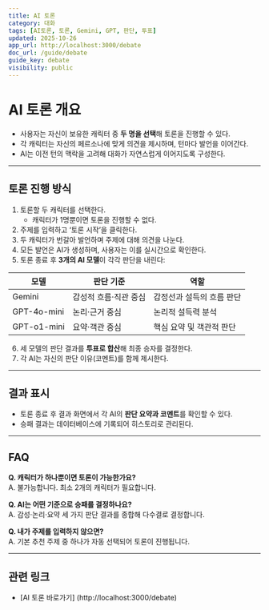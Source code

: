 ```yaml
---
title: AI 토론
category: 대화
tags: [AI토론, 토론, Gemini, GPT, 판단, 투표]
updated: 2025-10-26
app_url: http://localhost:3000/debate
doc_url: /guide/debate
guide_key: debate
visibility: public
---
```


# AI 토론 개요

- 사용자는 자신이 보유한 캐릭터 중 **두 명을 선택**해 토론을 진행할 수 있다.
- 각 캐릭터는 자신의 페르소나에 맞게 의견을 제시하며, 턴마다 발언을 이어간다.
- AI는 이전 턴의 맥락을 고려해 대화가 자연스럽게 이어지도록 구성한다.

---

## 토론 진행 방식

1. 토론할 두 캐릭터를 선택한다.  
   - 캐릭터가 1명뿐이면 토론을 진행할 수 없다.  
2. 주제를 입력하고 ‘토론 시작’을 클릭한다.  
3. 두 캐릭터가 번갈아 발언하며 주제에 대해 의견을 나눈다.  
4. 모든 발언은 AI가 생성하며, 사용자는 이를 실시간으로 확인한다.  
5. 토론 종료 후 **3개의 AI 모델**이 각각 판단을 내린다:

| 모델 | 판단 기준 | 역할 |
|------|------------|------|
| Gemini | 감성적 흐름·직관 중심 | 감정선과 설득의 흐름 판단 |
| GPT-4o-mini | 논리·근거 중심 | 논리적 설득력 분석 |
| GPT-o1-mini | 요약·객관 중심 | 핵심 요약 및 객관적 판단 |

6. 세 모델의 판단 결과를 **투표로 합산**해 최종 승자를 결정한다.
7. 각 AI는 자신의 판단 이유(코멘트)를 함께 제시한다.

---

## 결과 표시

- 토론 종료 후 결과 화면에서 각 AI의 **판단 요약과 코멘트**를 확인할 수 있다.
- 승패 결과는 데이터베이스에 기록되어 히스토리로 관리된다.

---

## FAQ

**Q. 캐릭터가 하나뿐이면 토론이 가능한가요?**  
A. 불가능합니다. 최소 2개의 캐릭터가 필요합니다.

**Q. AI는 어떤 기준으로 승패를 결정하나요?**  
A. 감성·논리·요약 세 가지 판단 결과를 종합해 다수결로 결정합니다.

**Q. 내가 주제를 입력하지 않으면?**  
A. 기본 추천 주제 중 하나가 자동 선택되어 토론이 진행됩니다.

---

## 관련 링크
- [AI 토론 바로가기] (http://localhost:3000/debate)
